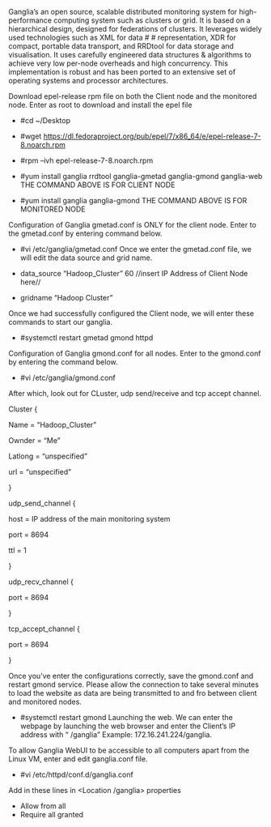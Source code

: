 Ganglia’s an open source, scalable distributed monitoring system for high-performance computing system such as clusters or grid. 
It is based on a hierarchical design, designed for federations of clusters. It leverages widely used technologies such as XML for data # # representation, XDR for compact, portable data transport, and RRDtool for data storage and visualisation. It uses carefully engineered data structures & algorithms to achieve very low per-node overheads and high concurrency. This implementation is robust and has been ported to an extensive set of operating systems and processor architectures.


Download epel-release rpm file on both the Client node and the monitored node. Enter as root to download and install the epel file

- #cd ~/Desktop
- #wget https://dl.fedoraproject.org/pub/epel/7/x86_64/e/epel-release-7-8.noarch.rpm
- #rpm –ivh epel-release-7-8.noarch.rpm

- #yum install ganglia rrdtool ganglia-gmetad ganglia-gmond ganglia-web
THE COMMAND ABOVE IS FOR CLIENT NODE

- #yum install ganglia ganglia-gmond
THE COMMAND ABOVE IS FOR MONITORED NODE

Configuration of Ganglia gmetad.conf is  ONLY for the client node. Enter to the gmetad.conf by entering command below.
- #vi /etc/ganglia/gmetad.conf
Once we enter the gmetad.conf file, we will edit the data source and grid name.

- data_source “Hadoop_Cluster” 60 //insert IP Address of Client Node here//
- gridname “Hadoop Cluster”

Once we had successfully configured the Client node, we will enter these commands to start our ganglia.
- #systemctl restart gmetad gmond httpd

Configuration of Ganglia gmond.conf for all nodes. Enter to the gmond.conf by entering the command below.
- #vi /etc/ganglia/gmond.conf

After which, look out for CLuster, udp send/receive and tcp accept channel. 

Cluster {

   Name = “Hadoop_Cluster”
   
   Ownder = “Me”   
   
   Latlong = “unspecified”
   
   url = “unspecified”
   
}


udp_send_channel {

  host = IP address of the main monitoring system
  
  port = 8694
  
  ttl = 1
  
}


udp_recv_channel {

port = 8694

}


tcp_accept_channel {

port = 8694

}


Once you’ve enter the configurations correctly, save the gmond.conf and restart gmond service. Please allow the connection to take several minutes to load the website as data are being transmitted to and fro between client and monitored nodes.

- #systemctl restart gmond
Launching the web.	We can enter the webpage by launching the web browser and enter the Client’s IP address with “ /ganglia”
Example: 172.16.241.224/ganglia.

To allow Ganglia WebUI to be accessible to all computers apart from the Linux VM, enter and edit ganglia.conf file.

 - #vi /etc/httpd/conf.d/ganglia.conf
 
Add in these lines in <Location /ganglia> properties
- Allow from all
- Require all granted
